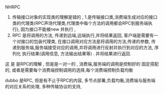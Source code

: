 NHRPC 

1. 传输接口对象的实现类的理解是错的 , 1.是传输接口类,消费端生成对应的接口类的代理类(RPC声场代理类,代理类中每个方法的调用都会RPC到服务端执行), 因为接口不能被new 并执行 ,  
2. RPC 是将调用的方法, 传递到远端,远端执行,并将结果返回,  客户端是需要有一个对接口的包装代理类, 在接口调用对应方法是将调用的方法,传递的参数, 传递到服务端,服务端接受对应的调用,并将调用进行反射并执行到对应的方法, 序列化 执行结果(调用信息, 方法输出结果等) . 并将结果进行返回. 

这 是 是RPC的理解 , 但是是一对一的 , 消费端,服务端的调用是控制好的 固定搭配的, 或者是需要每个消费端控制调用的选择,每个消费端控制负载均衡


dubbo
是RPC, 但是有不止于RPC的内容, 多节点部署,负载均衡,消费端与服务端的对应关系的处理, 多种传输协议的支持, 